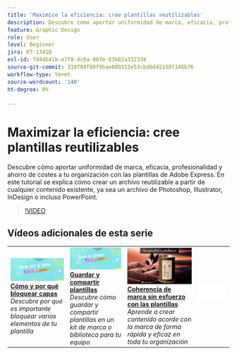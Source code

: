 ```yaml
---
title: 'Maximice la eficiencia: cree plantillas reutilizables'
description: Descubre cómo aportar uniformidad de marca, eficacia, profesionalidad y ahorro de costes a tu organización con las plantillas de Adobe Express
feature: Graphic Design
role: User
level: Beginner
jira: KT-13410
exl-id: f044b41b-e7f8-4c0a-86fe-83b82a332334
source-git-commit: 319704f89f9bae809313e53cbd6d45158f146b76
workflow-type: tm+mt
source-wordcount: '140'
ht-degree: 0%

---
```


# Maximizar la eficiencia: cree plantillas reutilizables

Descubre cómo aportar uniformidad de marca, eficacia, profesionalidad y ahorro de costes a tu organización con las plantillas de Adobe Express. En este tutorial se explica cómo crear un archivo reutilizable a partir de cualquier contenido existente, ya sea un archivo de Photoshop, Illustrator, InDesign o incluso PowerPoint.

>[!VIDEO](https://video.tv.adobe.com/v/3420208?quality=12&learn=on&hidetitle=true)

## Vídeos adicionales de esta serie

<table style="table-layout:fixed">
<tr>
    <td>
        <a href="lock-layers.md">
            <img alt="Cómo y por qué bloquear capas" src="assets/lock-layers.png" />
        </a>
        <div>
            <a href="lock-layers.md"><strong>Cómo y por qué bloquear capas</strong></a>
            </div>
            <em>Descubre por qué es importante bloquear varios elementos de tu plantilla</em>
            <br>
    </td>
    <td>
         <a href="share-templates.md">
            <img alt="Guardar y compartir plantillas" src="assets/share-templates.png" />
         </a>
         <div>
         <a href="share-templates.md"><strong>Guardar y compartir plantillas</strong></a>
         </div>
         <em>Descubre cómo guardar y compartir plantillas en un kit de marca o biblioteca para tu equipo</em>
         <br>
   </td>
   <td>
         <a href="use-templates.md">
            <img alt="Coherencia de marca sin esfuerzo con plantillas" src="assets/use-templates.png" />
         </a>
         <div>
         <a href="use-templates.md"><strong>Coherencia de marca sin esfuerzo con las plantillas</strong></a>
         </div>
         <em>Aprende a crear contenido acorde con la marca de forma rápida y eficaz en toda tu organización</em>
         <br>
   </td>
    <td>
      <img alt="Separador" src="../assets/Whitespacer.png" />
      <div>
      <br>
    </td>
</tr>
</table>

